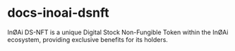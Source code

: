 # docs-inoai-dsnft
InØAi DS-NFT is a unique Digital Stock Non-Fungible Token within the InØAi ecosystem, providing exclusive benefits for its holders.

